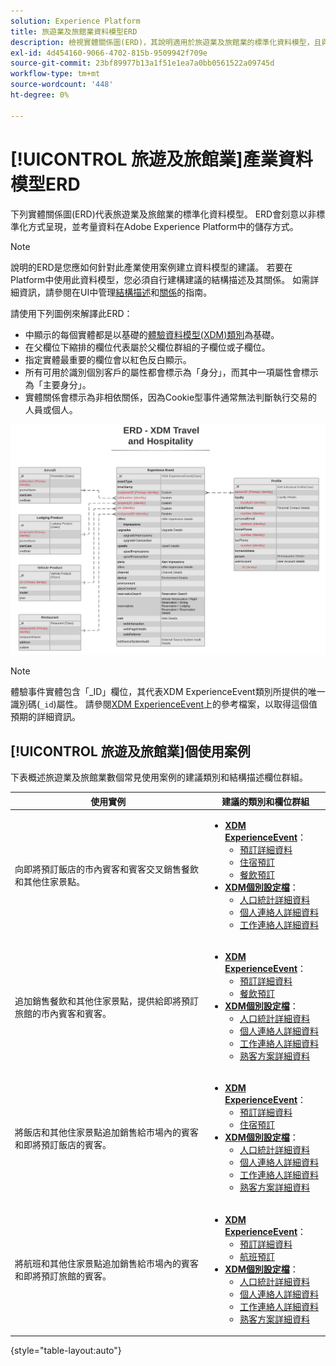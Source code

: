 ```yaml
---
solution: Experience Platform
title: 旅遊業及旅館業資料模型ERD
description: 檢視實體關係圖(ERD)，其說明適用於旅遊業及旅館業的標準化資料模型，且與Experience Data Model (XDM)相容，以便用於Adobe Experience Platform。
exl-id: 4d454160-9066-4702-815b-9509942f709e
source-git-commit: 23bf89977b13a1f51e1ea7a0bb0561522a09745d
workflow-type: tm+mt
source-wordcount: '448'
ht-degree: 0%

---
```


# [!UICONTROL 旅遊及旅館業]產業資料模型ERD

下列實體關係圖(ERD)代表旅遊業及旅館業的標準化資料模型。 ERD會刻意以非標準化方式呈現，並考量資料在Adobe Experience Platform中的儲存方式。

>[!NOTE]
>
>說明的ERD是您應如何針對此產業使用案例建立資料模型的建議。 若要在Platform中使用此資料模型，您必須自行建構建議的結構描述及其關係。 如需詳細資訊，請參閱在UI中管理[結構描述](../../ui/resources/schemas.md)和[關係](../../tutorials/relationship-ui.md)的指南。

請使用下列圖例來解譯此ERD：

* 中顯示的每個實體都是以基礎的[體驗資料模型(XDM)類別](../composition.md#class)為基礎。
* 在父欄位下縮排的欄位代表屬於父欄位群組的子欄位或子欄位。
* 指定實體最重要的欄位會以紅色反白顯示。
* 所有可用於識別個別客戶的屬性都會標示為「身分」，而其中一項屬性會標示為「主要身分」。
* 實體關係會標示為非相依關係，因為Cookie型事件通常無法判斷執行交易的人員或個人。

![旅遊旅館業資料模型的範例ERD](../../images/industries/travel-hospitality.png)

>[!NOTE]
>
>體驗事件實體包含「_ID」欄位，其代表XDM ExperienceEvent類別所提供的唯一識別碼(`_id`)屬性。 請參閱[XDM ExperienceEvent](../../classes/experienceevent.md)上的參考檔案，以取得這個值預期的詳細資訊。

## [!UICONTROL 旅遊及旅館業]個使用案例

下表概述旅遊業及旅館業數個常見使用案例的建議類別和結構描述欄位群組。

| 使用實例 | 建議的類別和欄位群組 |
| --- | --- |
| 向即將預訂飯店的市內賓客和賓客交叉銷售餐飲和其他住家景點。 | <ul><li>**[XDM ExperienceEvent](../../classes/experienceevent.md)**：<ul><li>[預訂詳細資料](../../field-groups/event/reservation-details.md)</li><li>[住宿預訂](../../field-groups/event/lodging-reservation.md)</li><li>[餐飲預訂](../../field-groups/event/dining-reservation.md)</li></ul></li><li>**[XDM個別設定檔](../../classes/individual-profile.md)**：<ul><li>[人口統計詳細資料](../../field-groups/profile/demographic-details.md)</li><li>[個人連絡人詳細資料](../../field-groups/profile/personal-contact-details.md)</li><li>[工作連絡人詳細資料](../../field-groups/profile/work-contact-details.md)</li></ul></li></ul> |
| 追加銷售餐飲和其他住家景點，提供給即將預訂旅館的市內賓客和賓客。 | <ul><li>**[XDM ExperienceEvent](../../classes/experienceevent.md)**：<ul><li>[預訂詳細資料](../../field-groups/event/reservation-details.md)</li><li>[餐飲預訂](../../field-groups/event/dining-reservation.md)</li></ul></li><li>**[XDM個別設定檔](../../classes/individual-profile.md)**：<ul><li>[人口統計詳細資料](../../field-groups/profile/demographic-details.md)</li><li>[個人連絡人詳細資料](../../field-groups/profile/personal-contact-details.md)</li><li>[工作連絡人詳細資料](../../field-groups/profile/work-contact-details.md)</li><li>[熟客方案詳細資料](../../field-groups/profile/loyalty-details.md)</li></ul></li></ul> |
| 將飯店和其他住家景點追加銷售給市場內的賓客和即將預訂飯店的賓客。 | <ul><li>**[XDM ExperienceEvent](../../classes/experienceevent.md)**：<ul><li>[預訂詳細資料](../../field-groups/event/reservation-details.md)</li><li>[住宿預訂](../../field-groups/event/lodging-reservation.md)</li></ul></li><li>**[XDM個別設定檔](../../classes/individual-profile.md)**：<ul><li>[人口統計詳細資料](../../field-groups/profile/demographic-details.md)</li><li>[個人連絡人詳細資料](../../field-groups/profile/personal-contact-details.md)</li><li>[工作連絡人詳細資料](../../field-groups/profile/work-contact-details.md)</li><li>[熟客方案詳細資料](../../field-groups/profile/loyalty-details.md)</li></ul></li></ul> |
| 將航班和其他住家景點追加銷售給市場內的賓客和即將預訂旅館的賓客。 | <ul><li>**[XDM ExperienceEvent](../../classes/experienceevent.md)**：<ul><li>[預訂詳細資料](../../field-groups/event/reservation-details.md)</li><li>[航班預訂](../../field-groups/event/flight-reservation.md)</li></ul></li><li>**[XDM個別設定檔](../../classes/individual-profile.md)**：<ul><li>[人口統計詳細資料](../../field-groups/profile/demographic-details.md)</li><li>[個人連絡人詳細資料](../../field-groups/profile/personal-contact-details.md)</li><li>[工作連絡人詳細資料](../../field-groups/profile/work-contact-details.md)</li><li>[熟客方案詳細資料](../../field-groups/profile/loyalty-details.md)</li></ul></li></ul> |

{style="table-layout:auto"}
